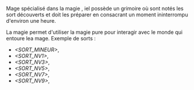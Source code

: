 Mage spécialisé dans la magie <MAGIE>, iel possède un grimoire où sont notés les sort découverts et doit les préparer en consacrant un moment ininterrompu d'environ une heure.

La magie <MAGIE> permet d'utiliser la magie pure pour interagir avec le monde qui entoure lea mage.
Exemple de sorts : 
- *<SORT_MINEUR>*, 
- *<SORT_NV1>*, 
- *<SORT_NV3>*, 
- *<SORT_NV5>*, 
- *<SORT_NV7>*, 
- *<SORT_NV9>*, 